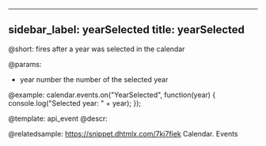 
---
sidebar_label: yearSelected
title: yearSelected
---          

@short: fires after a year was selected in the calendar

@params:
- year      number      the number of the selected year


@example:
calendar.events.on("YearSelected", function(year) {
    console.log("Selected year: " + year);
});


@template: api_event
@descr:

@relatedsample:
https://snippet.dhtmlx.com/7kj7fiek	Calendar. Events


